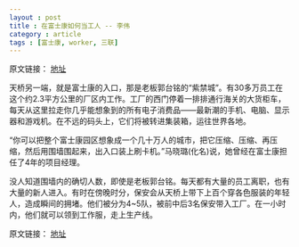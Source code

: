 ```yaml
---
layout : post
title : 在富士康如何当工人 -- 李伟
category : article
tags : [富士康, worker, 三联]
---
```


原文链接： [地址](http://news.qq.com/a/20100621/000874.htm)

天桥另一端，就是富士康的入口，那是老板郭台铭的“紫禁城”。有30多万员工在这个约2.3平方公里的厂区内工作。工厂的西门停着一排排通行海关的大货柜车，每天从这里拉走你几乎能想象到的所有电子消费品——最新潮的手机、电脑、显示器和游戏机。在不远的码头上，它们将被转进集装箱，运往世界各地。

“你可以把整个富士康园区想象成一个几十万人的城市，把它压缩、压缩、再压缩，然后用围墙围起来，出入口装上刷卡机。”马晓璐(化名)说，她曾经在富士康担任了4年的项目经理。

没人知道围墙内的确切人数，即使是老板郭台铭。每天都有大量的员工离职，也有大量的新人进入。有时在傍晚时分，保安会从天桥上带下上百个穿各色服装的年轻人，造成瞬间的拥堵。他们被分为4~5队，被前中后3名保安带入工厂。在一小时内，他们就可以领到工作服，走上生产线。


原文链接： [地址](http://news.qq.com/a/20100621/000874.htm)